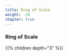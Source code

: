 ```yaml
---
title: Ring of Scale
weight: -24
chapter: true
---
```


### Ring of Scale

{{% children depth="3" %}}